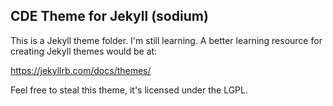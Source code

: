 ## CDE Theme for Jekyll (sodium)

This is a Jekyll theme folder.
I'm still learning. A better learning resource for creating Jekyll themes would be at:

https://jekyllrb.com/docs/themes/

Feel free to steal this theme, it's licensed under the LGPL.
